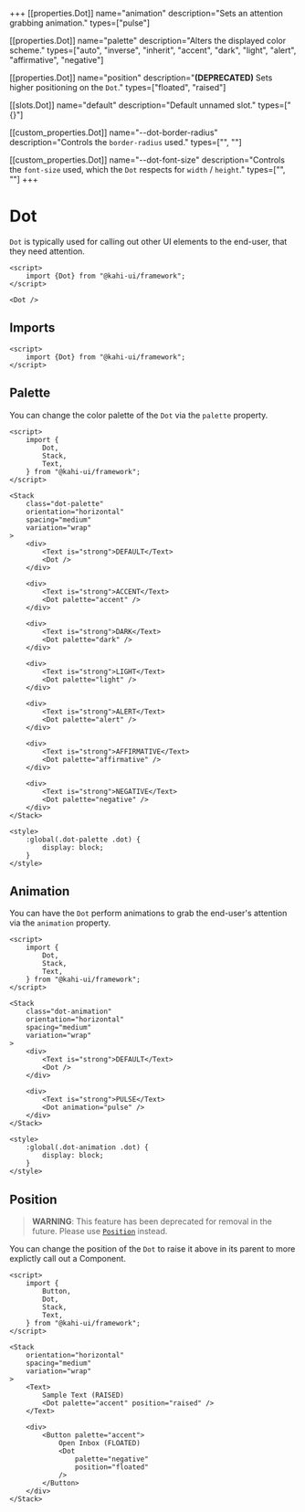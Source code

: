 +++
[[properties.Dot]]
name="animation"
description="Sets an attention grabbing animation."
types=["pulse"]

[[properties.Dot]]
name="palette"
description="Alters the displayed color scheme."
types=["auto", "inverse", "inherit", "accent", "dark", "light", "alert", "affirmative", "negative"]

[[properties.Dot]]
name="position"
description="**(DEPRECATED)** Sets higher positioning on the `Dot`."
types=["floated", "raised"]

[[slots.Dot]]
name="default"
description="Default unnamed slot."
types=["{}"]

[[custom_properties.Dot]]
name="--dot-border-radius"
description="Controls the `border-radius` used."
types=["<length>", "<percentage>"]

[[custom_properties.Dot]]
name="--dot-font-size"
description="Controls the `font-size` used, which the `Dot` respects for `width` / `height`."
types=["<length>", "<percentage>"]
+++

# Dot

`Dot` is typically used for calling out other UI elements to the end-user, that they need attention.

```svelte {title="Dot Preview" mode="repl"}
<script>
    import {Dot} from "@kahi-ui/framework";
</script>

<Dot />
```

## Imports

```svelte {title="Dot Imports"}
<script>
    import {Dot} from "@kahi-ui/framework";
</script>
```

## Palette

You can change the color palette of the `Dot` via the `palette` property.

```svelte {title="Dot Palette" mode="repl"}
<script>
    import {
        Dot,
        Stack,
        Text,
    } from "@kahi-ui/framework";
</script>

<Stack
    class="dot-palette"
    orientation="horizontal"
    spacing="medium"
    variation="wrap"
>
    <div>
        <Text is="strong">DEFAULT</Text>
        <Dot />
    </div>

    <div>
        <Text is="strong">ACCENT</Text>
        <Dot palette="accent" />
    </div>

    <div>
        <Text is="strong">DARK</Text>
        <Dot palette="dark" />
    </div>

    <div>
        <Text is="strong">LIGHT</Text>
        <Dot palette="light" />
    </div>

    <div>
        <Text is="strong">ALERT</Text>
        <Dot palette="alert" />
    </div>

    <div>
        <Text is="strong">AFFIRMATIVE</Text>
        <Dot palette="affirmative" />
    </div>

    <div>
        <Text is="strong">NEGATIVE</Text>
        <Dot palette="negative" />
    </div>
</Stack>

<style>
    :global(.dot-palette .dot) {
        display: block;
    }
</style>
```

## Animation

You can have the `Dot` perform animations to grab the end-user's attention via the `animation` property.

```svelte {title="Dot Animation" mode="repl"}
<script>
    import {
        Dot,
        Stack,
        Text,
    } from "@kahi-ui/framework";
</script>

<Stack
    class="dot-animation"
    orientation="horizontal"
    spacing="medium"
    variation="wrap"
>
    <div>
        <Text is="strong">DEFAULT</Text>
        <Dot />
    </div>

    <div>
        <Text is="strong">PULSE</Text>
        <Dot animation="pulse" />
    </div>
</Stack>

<style>
    :global(.dot-animation .dot) {
        display: block;
    }
</style>
```

## Position

> **WARNING**: This feature has been deprecated for removal in the future. Please use [`Position`](../layouts/position.md) instead.

You can change the position of the `Dot` to raise it above in its parent to more explictly call out a Component.

```svelte {title="Dot Position" mode="repl"}
<script>
    import {
        Button,
        Dot,
        Stack,
        Text,
    } from "@kahi-ui/framework";
</script>

<Stack
    orientation="horizontal"
    spacing="medium"
    variation="wrap"
>
    <Text>
        Sample Text (RAISED)
        <Dot palette="accent" position="raised" />
    </Text>

    <div>
        <Button palette="accent">
            Open Inbox (FLOATED)
            <Dot
                palette="negative"
                position="floated"
            />
        </Button>
    </div>
</Stack>
```
